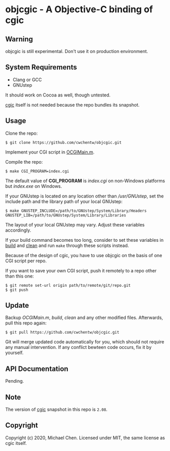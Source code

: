 # objcgic - A Objective-C binding of cgic

## Warning

objcgic is still experimental. Don't use it on production environment.

## System Requirements

* Clang or GCC
* GNUstep

It should work on Cocoa as well, though untested.

[cgic](https://github.com/boutell/cgic) itself is not needed because the repo bundles its snapshot.

## Usage

Clone the repo:

```
$ git clone https://github.com/cwchentw/objcgic.git
```

Implement your CGI script in [OCGIMain.m](/OCGIMain.m).

Compile the repo:

```
$ make CGI_PROGRAM=index.cgi
```

The default value of **CGI_PROGRAM** is *index.cgi* on non-Windows platforms but *index.exe* on Windows.

If your GNUstep is located on any location other than */usr/GNUstep*, set the include path and the library path of your local GNUstep:

```
$ make GNUSTEP_INCLUDE=/path/to/GNUstep/System/Library/Headers GNUSTEP_LIB=/path/to/GNUstep/System/Library/Libraries
```

The layout of your local GNUstep may vary. Adjust these variables accordingly.

If your build command becomes too long, consider to set these variables in [build](/build) and [clean](/clean) and run `make` through these scripts instead.

Because of the design of cgic, you have to use objcgic on the basis of one CGI script per repo.

If you want to save your own CGI script, push it remotely to a repo other than this one:

```
$ git remote set-url origin path/to/remote/git/repo.git
$ git push
```

## Update

Backup *OCGIMain.m*, *build*, *clean* and any other modified files. Afterwards, pull this repo again:

```
$ git pull https://github.com/cwchentw/objcgic.git
```

Git will merge updated code automatically for you, which should not require any manual intervention. If any conflict bewteen code occurs, fix it by yourself.

## API Documentation

Pending.

## Note

The version of [cgic](https://github.com/boutell/cgic) snapshot in this repo is `2.08`.

## Copyright

Copyright (c) 2020, Michael Chen. Licensed under MIT, the same license as cgic itself.
